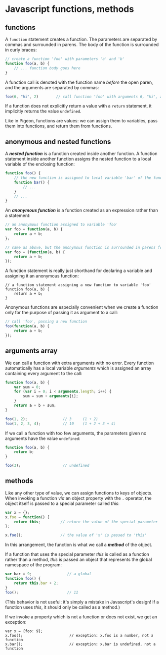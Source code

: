 # Javascript functions, methods

## functions

A `function` statement creates a function. The parameters are separated by commas and surrounded in parens. The body of the function is surrounded in curly braces:

```javascript
// create a function 'foo' with parameters 'a' and 'b'
function foo(a, b) {
    // ... function body goes here
}
```

A function call is denoted with the function name *before* the open paren, and the arguments are separated by commas:

```javascript
foo(6, "hi", 2)        // call function 'foo' with arguments 6, "hi", and 2
```

If a function does not explicitly return a value with a `return` statement, it implicitly returns the value `undefined`.

Like in Pigeon, functions are values: we can assign them to variables, pass them into functions, and return them from functions.

## anonymous and nested functions

A ***nested function*** is a function created inside another function. A function statement inside another function assigns the nested function to a local variable of the enclosing function:

```javascript
function foo() {
    // the new function is assigned to local variable 'bar' of the function 'foo'
    function bar() {
        // ...
    }
    // ...
}
```

An ***anonymous function*** is a function created as an expression rather than a statement:

```javascript
// an anonymous function assigned to variable 'foo'
var foo = function(a, b) {
    return a + b;
};

// same as above, but the anonymous function is surrounded in parens for clarity
var foo = (function(a, b) {
    return a + b; 
});
```

A function statement is really just shorthand for declaring a variable and assigning it an anonymous function:

```
// a function statement assigning a new function to variable 'foo'
function foo(a, b) {
    return a + b;
}
```

Anonymous functions are especially convenient when we create a function only for the purpose of passing it as argument to a call:

```javascript
// call 'foo', passing a new function
foo(function(a, b) {
    return a + b;
});
```

## arguments array

We can call a function with extra arguments with no error. Every function automatically has a local variable *arguments* which is assigned an array containing every argument to the call:

```javascript
function foo(a, b) {
    var sum = 0;
    for (var i = 0; i < arguments.length; i++) {
        sum = sum + arguments[i];
    }
    return a + b + sum;
}

foo(1, 2);                // 3     (1 + 2)
foo(1, 2, 3, 4);          // 10    (1 + 2 + 3 + 4)
```

If we call a function with too few arguments, the parameters given no arguments have the value `undefined`:

```javascript
function foo(a, b) {
    return b;
}

foo(3);                   // undefined
```

## methods

Like any other type of value, we can assign functions to keys of objects. When invoking a function *via* an object property with the `.` operator, the object itself is passed to a special parameter called *this*:

```javascript
var x = {};
x.foo = function() {
    return this;         // return the value of the special parameter 'this'
};

x.foo();                 // the value of 'x' is passed to 'this'
```

In this arrangement, the function is what we call a ***method*** of the object.

If a function that uses the special parameter *this* is called as a function rather than a method, *this* is passed an object that represents the global namespace of the program:

```javascript
var bar = 9;                // a global
function foo() {
    return this.bar + 2;
}
foo();                      // 11
```

(This behavior is not useful: it's simply a mistake in Javascript's design! If a function uses *this*, it should only be called as a method.)

If we invoke a property which is not a function or does not exist, we get an exception:

```
var x = {foo: 9};
x.foo();                     // exception: x.foo is a number, not a function
x.bar();                     // exception: x.bar is undefined, not a function
```
